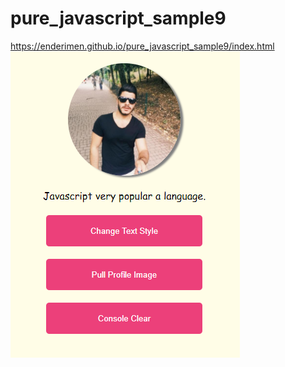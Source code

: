 # pure_javascript_sample9
 https://enderimen.github.io/pure_javascript_sample9/index.html
![Screenshot](https://github.com/enderimen/pure_javascript_sample9/blob/master/img/screenshot.png)
